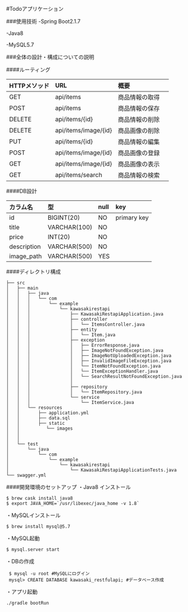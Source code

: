 #Todoアプリケーション

###使用技術
-Spring Boot2.1.7

-Java8

-MySQL5.7

###全体の設計・構成についての説明

####ルーティング

 | HTTPメソッド | URL | 概要 |
 |:-----------|:------|:--- |
 | GET       |        api/items         | 商品情報の取得 |
 | POST    |      api/items        | 商品情報の保存 |
 | DELETE       |        api/items/{id}          | 商品情報の削除 |
 | DELETE         |   api/items/image/{id}            | 商品画像の削除 |
 | PUT       |       api/items/{id}         | 商品情報の編集 |
 | POST    |     api/items/image/{id}        | 商品画像の登録 |
 | GET | api/items/image/{id}   | 商品画像の表示　|
 | GET | api/items/search   | 商品情報の検索 |


####DB設計

 | カラム名 | 型 | null | key |
 |:-----------|:------------|:------------|:--- |
 | id       |BIGINT(20)|     NO    | primary key |
 | title    |VARCHAR(100)|    NO    |  |
 | price       |INT(20)|     NO     |  |
 | description         |   VARCHAR(500) |      NO      |  |
 | image_path       |       VARCHAR(500) |    YES    |  |


####ディレクトリ構成
```
├── src
│   ├── main
│   │   ├── java
│   │   │   └── com
│   │   │       └── example
│   │   │           └── kawasakirestapi
│   │   │               ├── KawasakiRestapiApplication.java
│   │   │               ├── controller
│   │   │               │   └── ItemsController.java
│   │   │               ├── entity
│   │   │               │   └── Item.java
│   │   │               ├── exception
│   │   │               │   ├── ErrorResponse.java
│   │   │               │   ├── ImageNotFoundException.java
│   │   │               │   ├── ImageNotUploadedException.java
│   │   │               │   ├── InvalidImageFileException.java
│   │   │               │   └── ItemNotFoundException.java
│   │   │               │   └── ItemExceptionHandler.java
│   │   │               │   └── SearchResultNotFoundException.java
│   │   │               │   
│   │   │               ├── repository
│   │   │               │   └── ItemRepository.java
│   │   │               └── service
│   │   │                   └── ItemService.java
│   │   └── resources
│   │       ├── application.yml
│   │       ├── data.sql
│   │       ├── static
│   │          └── images
│   │              
│   │       
│   └── test
│       └── java
│           └── com
│               └── example
│                   └── kawasakirestapi
│                       └── KawasakiRestapiApplicationTests.java
└── swagger.yml
```

    
####開発環境のセットアップ
・Java8 インストール
```
$ brew cask install java8 
$ export JAVA_HOME=`/usr/libexec/java_home -v 1.8`
```

・MySQLインストール
```
$ brew install mysql@5.7
```
・MySQL起動
```
$ mysql.server start
```
・DBの作成
```
 $ mysql -u root #MySQLにログイン
 mysql> CREATE DATABASE kawasaki_restfulapi; #データベース作成
```
・アプリ起動
```
./gradle bootRun
```

